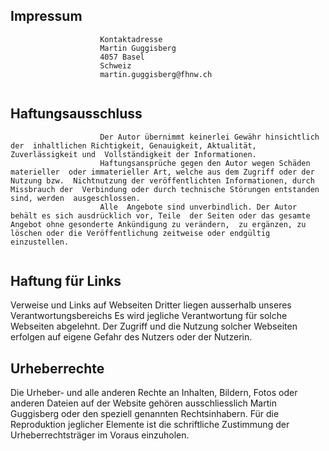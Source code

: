 ## Impressum
                      
                        Kontaktadresse
                        Martin Guggisberg
                        4057 Basel
                        Schweiz
                        martin.guggisberg@fhnw.ch
                         
 ## Haftungsausschluss
                        Der Autor übernimmt keinerlei Gewähr hinsichtlich der  inhaltlichen Richtigkeit, Genauigkeit, Aktualität, Zuverlässigkeit und  Vollständigkeit der Informationen.
                        Haftungsansprüche gegen den Autor wegen Schäden materieller  oder immaterieller Art, welche aus dem Zugriff oder der Nutzung bzw.  Nichtnutzung der veröffentlichten Informationen, durch Missbrauch der  Verbindung oder durch technische Störungen entstanden sind, werden  ausgeschlossen.
                        Alle  Angebote sind unverbindlich. Der Autor behält es sich ausdrücklich vor, Teile  der Seiten oder das gesamte Angebot ohne gesonderte Ankündigung zu verändern,  zu ergänzen, zu löschen oder die Veröffentlichung zeitweise oder endgültig  einzustellen.
                         
## Haftung für Links
Verweise und Links auf Webseiten  Dritter liegen ausserhalb unseres Verantwortungsbereichs Es wird jegliche Verantwortung für solche Webseiten  abgelehnt.  Der Zugriff und die Nutzung solcher Webseiten erfolgen  auf eigene Gefahr des Nutzers oder der Nutzerin. 
                         
## Urheberrechte
Die Urheber- und alle anderen Rechte an Inhalten, Bildern, Fotos oder anderen Dateien auf der Website gehören ausschliesslich Martin Guggisberg oder den speziell genannten  Rechtsinhabern. Für die Reproduktion jeglicher Elemente ist die schriftliche Zustimmung der Urheberrechtsträger im Voraus einzuholen.

